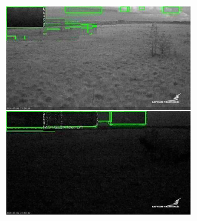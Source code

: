 ![20200706-221908-224913](in/20200706/20200706-221908-224913_0_.jpg)
![20200706-224918-231923](in/20200706/20200706-224918-231923_0_.jpg)
